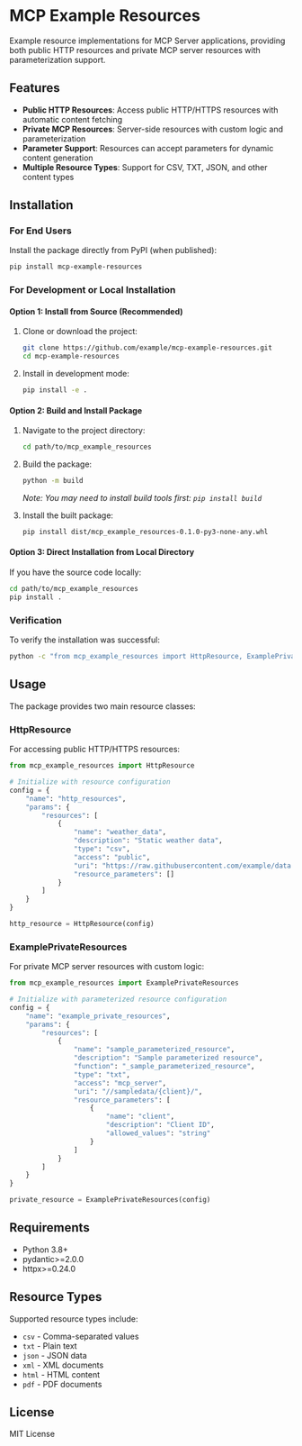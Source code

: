 ﻿# MCP Example Resources

Example resource implementations for MCP Server applications, providing both public HTTP resources and private MCP server resources with parameterization support.

## Features

- **Public HTTP Resources**: Access public HTTP/HTTPS resources with automatic content fetching
- **Private MCP Resources**: Server-side resources with custom logic and parameterization
- **Parameter Support**: Resources can accept parameters for dynamic content generation
- **Multiple Resource Types**: Support for CSV, TXT, JSON, and other content types

## Installation

### For End Users

Install the package directly from PyPI (when published):

```bash
pip install mcp-example-resources
```

### For Development or Local Installation

#### Option 1: Install from Source (Recommended)

1. Clone or download the project:
   ```bash
   git clone https://github.com/example/mcp-example-resources.git
   cd mcp-example-resources
   ```

2. Install in development mode:
   ```bash
   pip install -e .
   ```

#### Option 2: Build and Install Package

1. Navigate to the project directory:
   ```bash
   cd path/to/mcp_example_resources
   ```

2. Build the package:
   ```bash
   python -m build
   ```
   *Note: You may need to install build tools first: `pip install build`*

3. Install the built package:
   ```bash
   pip install dist/mcp_example_resources-0.1.0-py3-none-any.whl
   ```

#### Option 3: Direct Installation from Local Directory

If you have the source code locally:

```bash
cd path/to/mcp_example_resources
pip install .
```

### Verification

To verify the installation was successful:

```bash
python -c "from mcp_example_resources import HttpResource, ExamplePrivateResources; print('Installation successful!')"
```

## Usage

The package provides two main resource classes:

### HttpResource

For accessing public HTTP/HTTPS resources:

```python
from mcp_example_resources import HttpResource

# Initialize with resource configuration
config = {
    "name": "http_resources",
    "params": {
        "resources": [
            {
                "name": "weather_data",
                "description": "Static weather data",
                "type": "csv",
                "access": "public",
                "uri": "https://raw.githubusercontent.com/example/data.csv",
                "resource_parameters": []
            }
        ]
    }
}

http_resource = HttpResource(config)
```

### ExamplePrivateResources

For private MCP server resources with custom logic:

```python
from mcp_example_resources import ExamplePrivateResources

# Initialize with parameterized resource configuration
config = {
    "name": "example_private_resources",
    "params": {
        "resources": [
            {
                "name": "sample_parameterized_resource",
                "description": "Sample parameterized resource",
                "function": "_sample_parameterized_resource",
                "type": "txt",
                "access": "mcp_server",
                "uri": "//sampledata/{client}/",
                "resource_parameters": [
                    {
                        "name": "client",
                        "description": "Client ID",
                        "allowed_values": "string"
                    }
                ]
            }
        ]
    }
}

private_resource = ExamplePrivateResources(config)
```

## Requirements

- Python 3.8+
- pydantic>=2.0.0
- httpx>=0.24.0

## Resource Types

Supported resource types include:
- `csv` - Comma-separated values
- `txt` - Plain text
- `json` - JSON data
- `xml` - XML documents
- `html` - HTML content
- `pdf` - PDF documents

## License

MIT License